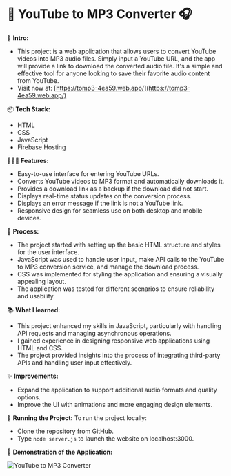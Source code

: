# 🎵 YouTube to MP3 Converter 🎧

👋 **Intro:**
- This project is a web application that allows users to convert YouTube videos into MP3 audio files. Simply input a YouTube URL, and the app will provide a link to download the converted audio file. It's a simple and effective tool for anyone looking to save their favorite audio content from YouTube.
- Visit now at: [https://tomp3-4ea59.web.app/](https://tomp3-4ea59.web.app/)

📦 **Tech Stack:**
- HTML
- CSS
- JavaScript
- Firebase Hosting

👩🏽‍💻 **Features:**
- Easy-to-use interface for entering YouTube URLs.
- Converts YouTube videos to MP3 format and automatically downloads it.
- Provides a download link as a backup if the download did not start.
- Displays real-time status updates on the conversion process.
- Displays an error message if the link is not a YouTube link.
- Responsive design for seamless use on both desktop and mobile devices.

💭 **Process:**
- The project started with setting up the basic HTML structure and styles for the user interface.
- JavaScript was used to handle user input, make API calls to the YouTube to MP3 conversion service, and manage the download process.
- CSS was implemented for styling the application and ensuring a visually appealing layout.
- The application was tested for different scenarios to ensure reliability and usability.

📚 **What I learned:**
- This project enhanced my skills in JavaScript, particularly with handling API requests and managing asynchronous operations.
- I gained experience in designing responsive web applications using HTML and CSS.
- The project provided insights into the process of integrating third-party APIs and handling user input effectively.

✨ **Improvements:**
- Expand the application to support additional audio formats and quality options.
- Improve the UI with animations and more engaging design elements.

🚦 **Running the Project:**
To run the project locally:
- Clone the repository from GitHub.
- Type `node server.js` to launch the website on localhost:3000.

📸 **Demonstration of the Application:**

![YouTube to MP3 Converter](https://github.com/user-attachments/assets/0cd59592-553a-49e3-9cbb-baf318a50b20)
